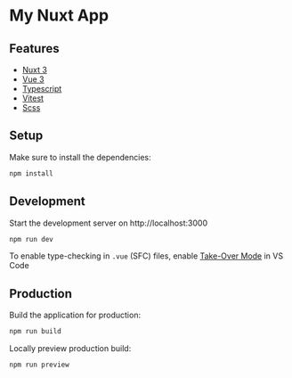 # My Nuxt App

## Features

- [Nuxt 3](https://v3.nuxtjs.org/)
- [Vue 3](https://vuejs.org/)
- [Typescript](https://www.typescriptlang.org/)
- [Vitest](https://vitest.dev/)
- [Scss](https://sass-lang.com/)

## Setup

Make sure to install the dependencies:

```bash
npm install
```

## Development

Start the development server on http://localhost:3000

```bash
npm run dev
```

To enable type-checking in `.vue` (SFC) files, enable [Take-Over Mode](https://vuejs.org/guide/typescript/overview.html) in VS Code

## Production

Build the application for production:

```bash
npm run build
```

Locally preview production build:

```bash
npm run preview
```
